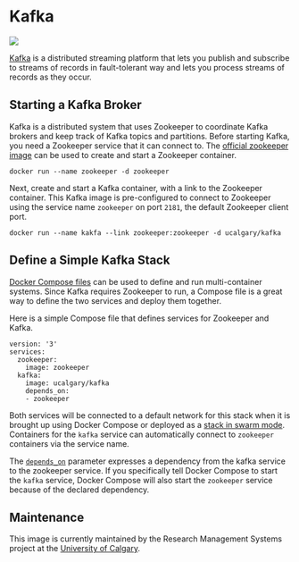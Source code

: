 # Kafka

[![](https://images.microbadger.com/badges/image/ucalgary/kafka.svg)](https://microbadger.com/images/ucalgary/kafka)

[Kafka](https://kafka.apache.org) is a distributed streaming platform that lets you publish and subscribe to streams of records in fault-tolerant way and lets you process streams of records as they occur.

## Starting a Kafka Broker

Kafka is a distributed system that uses Zookeeper to coordinate Kafka brokers and keep track of Kafka topics and partitions. Before starting Kafka, you need a Zookeeper service that it can connect to. The [official zookeeper image](https://hub.docker.com/_/zookeeper/) can be used to create and start a Zookeeper container.

```
docker run --name zookeeper -d zookeeper
```

Next, create and start a Kafka container, with a link to the Zookeeper container. This Kafka image is pre-configured to connect to Zookeeper using the service name `zookeeper` on port `2181`, the default Zookeeper client port.

```
docker run --name kakfa --link zookeeper:zookeeper -d ucalgary/kafka
```

## Define a Simple Kafka Stack

[Docker Compose files](https://docs.docker.com/compose/compose-file/) can be used to define and run multi-container systems. Since Kafka requires Zookeeper to run, a Compose file is a great way to define the two services and deploy them together.

Here is a simple Compose file that defines services for Zookeeper and Kafka.

```
version: '3'
services:
  zookeeper:
    image: zookeeper
  kafka:
    image: ucalgary/kafka
    depends_on:
    - zookeeper
```

Both services will be connected to a default network for this stack when it is brought up using Docker Compose or deployed as a [stack in swarm mode](https://docs.docker.com/engine/reference/commandline/stack_deploy/). Containers for the `kafka` service can automatically connect to `zookeeper` containers via the service name.

The [`depends_on`](https://docs.docker.com/compose/compose-file/#/dependson) parameter expresses a dependency from the kafka service to the zookeeper service. If you specifically tell Docker Compose to start the `kafka` service, Docker Compose will also start the `zookeeper` service because of the declared dependency.

## Maintenance

This image is currently maintained by the Research Management Systems project at the [University of Calgary](http://www.ucalgary.ca/).
